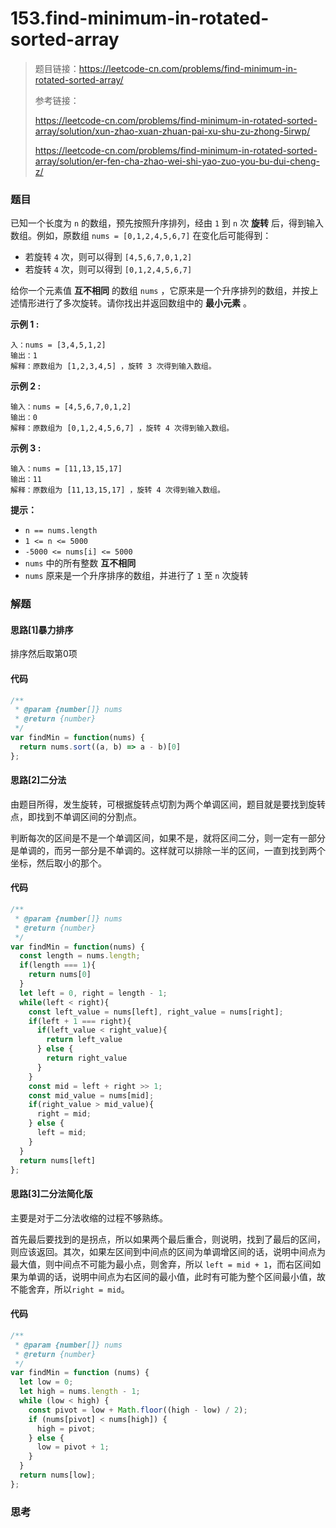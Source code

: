 # 153.find-minimum-in-rotated-sorted-array

> 题目链接：https://leetcode-cn.com/problems/find-minimum-in-rotated-sorted-array/
>
> 参考链接：
>
> https://leetcode-cn.com/problems/find-minimum-in-rotated-sorted-array/solution/xun-zhao-xuan-zhuan-pai-xu-shu-zu-zhong-5irwp/
>
> https://leetcode-cn.com/problems/find-minimum-in-rotated-sorted-array/solution/er-fen-cha-zhao-wei-shi-yao-zuo-you-bu-dui-cheng-z/

### 题目

已知一个长度为 `n` 的数组，预先按照升序排列，经由 `1` 到 `n` 次 **旋转** 后，得到输入数组。例如，原数组 `nums = [0,1,2,4,5,6,7]` 在变化后可能得到：

- 若旋转 `4` 次，则可以得到 `[4,5,6,7,0,1,2]`
- 若旋转 `4` 次，则可以得到 `[0,1,2,4,5,6,7]`

给你一个元素值 **互不相同** 的数组 `nums` ，它原来是一个升序排列的数组，并按上述情形进行了多次旋转。请你找出并返回数组中的 **最小元素** 。

**示例 1 :**

```
入：nums = [3,4,5,1,2]
输出：1
解释：原数组为 [1,2,3,4,5] ，旋转 3 次得到输入数组。
```

**示例 2 :**

```
输入：nums = [4,5,6,7,0,1,2]
输出：0
解释：原数组为 [0,1,2,4,5,6,7] ，旋转 4 次得到输入数组。
```

**示例 3 :**

```
输入：nums = [11,13,15,17]
输出：11
解释：原数组为 [11,13,15,17] ，旋转 4 次得到输入数组。
```

**提示：**

- `n == nums.length`
- `1 <= n <= 5000`
- `-5000 <= nums[i] <= 5000`
- `nums` 中的所有整数 **互不相同**
- `nums` 原来是一个升序排序的数组，并进行了 `1` 至 `n` 次旋转



### 解题

#### 思路[1]暴力排序

排序然后取第0项

#### 代码

```javascript
/**
 * @param {number[]} nums
 * @return {number}
 */
var findMin = function(nums) {
  return nums.sort((a, b) => a - b)[0]
};
```

#### 思路[2]二分法

由题目所得，发生旋转，可根据旋转点切割为两个单调区间，题目就是要找到旋转点，即找到不单调区间的分割点。

判断每次的区间是不是一个单调区间，如果不是，就将区间二分，则一定有一部分是单调的，而另一部分是不单调的。这样就可以排除一半的区间，一直到找到两个坐标，然后取小的那个。

#### 代码

```javascript
/**
 * @param {number[]} nums
 * @return {number}
 */
var findMin = function(nums) {
  const length = nums.length;
  if(length === 1){
    return nums[0]
  }
  let left = 0, right = length - 1;
  while(left < right){
    const left_value = nums[left], right_value = nums[right];
    if(left + 1 === right){
      if(left_value < right_value){
        return left_value
      } else {
        return right_value
      }
    }
    const mid = left + right >> 1;
    const mid_value = nums[mid];
    if(right_value > mid_value){
      right = mid;
    } else {
      left = mid;
    }
  }
  return nums[left]
};
```

#### 思路[3]二分法简化版

主要是对于二分法收缩的过程不够熟练。

首先最后要找到的是拐点，所以如果两个最后重合，则说明，找到了最后的区间，则应该返回。其次，如果左区间到中间点的区间为单调增区间的话，说明中间点为最大值，则中间点不可能为最小点，则舍弃，所以 `left = mid + 1`，而右区间如果为单调的话，说明中间点为右区间的最小值，此时有可能为整个区间最小值，故不能舍弃，所以`right = mid`。

#### 代码

```javascript
/**
 * @param {number[]} nums
 * @return {number}
 */
var findMin = function (nums) {
  let low = 0;
  let high = nums.length - 1;
  while (low < high) {
    const pivot = low + Math.floor((high - low) / 2);
    if (nums[pivot] < nums[high]) {
      high = pivot;
    } else {
      low = pivot + 1;
    }
  }
  return nums[low];
};
```



### 思考

